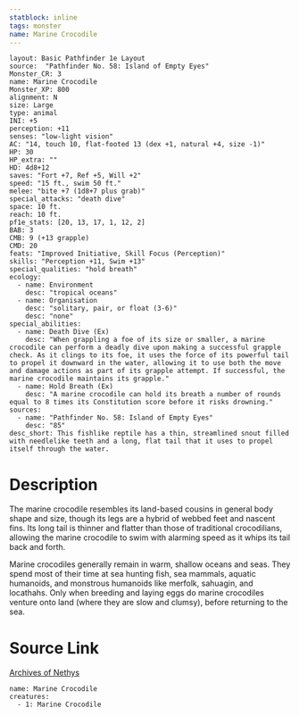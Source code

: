 ```yaml
---
statblock: inline
tags: monster
name: Marine Crocodile
---
```

```statblock
layout: Basic Pathfinder 1e Layout
source:  "Pathfinder No. 58: Island of Empty Eyes"
Monster_CR: 3
name: Marine Crocodile
Monster_XP: 800
alignment: N
size: Large
type: animal
INI: +5
perception: +11
senses: "low-light vision"
AC: "14, touch 10, flat-footed 13 (dex +1, natural +4, size -1)"
HP: 30
HP_extra: ""
HD: 4d8+12
saves: "Fort +7, Ref +5, Will +2"
speed: "15 ft., swim 50 ft."
melee: "bite +7 (1d8+7 plus grab)"
special_attacks: "death dive"
space: 10 ft.
reach: 10 ft.
pf1e_stats: [20, 13, 17, 1, 12, 2]
BAB: 3
CMB: 9 (+13 grapple)
CMD: 20
feats: "Improved Initiative, Skill Focus (Perception)"
skills: "Perception +11, Swim +13"
special_qualities: "hold breath"
ecology:
  - name: Environment
    desc: "tropical oceans"
  - name: Organisation
    desc: "solitary, pair, or float (3-6)"
    desc: "none"
special_abilities:
  - name: Death Dive (Ex)
    desc: "When grappling a foe of its size or smaller, a marine crocodile can perform a deadly dive upon making a successful grapple check. As it clings to its foe, it uses the force of its powerful tail to propel it downward in the water, allowing it to use both the move and damage actions as part of its grapple attempt. If successful, the marine crocodile maintains its grapple."
  - name: Hold Breath (Ex)
    desc: "A marine crocodile can hold its breath a number of rounds equal to 8 times its Constitution score before it risks drowning."
sources:
  - name: "Pathfinder No. 58: Island of Empty Eyes"
    desc: "85"
desc_short: This fishlike reptile has a thin, streamlined snout filled with needlelike teeth and a long, flat tail that it uses to propel itself through the water.
```
# Description
The marine crocodile resembles its land-based cousins in general body shape and size, though its legs are a hybrid of webbed feet and nascent fins. Its long tail is thinner and flatter than those of traditional crocodilians, allowing the marine crocodile to swim with alarming speed as it whips its tail back and forth.

Marine crocodiles generally remain in warm, shallow oceans and seas. They spend most of their time at sea hunting fish, sea mammals, aquatic humanoids, and monstrous humanoids like merfolk, sahuagin, and locathahs. Only when breeding and laying eggs do marine crocodiles venture onto land (where they are slow and clumsy), before returning to the sea.
# Source Link
[Archives of Nethys](https://aonprd.com/MonsterDisplay.aspx?ItemName=Marine%20Crocodile)
```encounter-table
name: Marine Crocodile
creatures:
  - 1: Marine Crocodile
```
